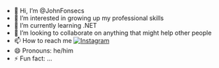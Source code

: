 - 👋 Hi, I’m @JohnFonsecs
- 👀 I’m interested in growing up my professional skills
- 🌱 I’m currently learning .NET
- 💞️ I’m looking to collaborate on anything that might help other people
- 📫 How to reach me [![Instagram](https://img.shields.io/badge/Instagram-E4405F?style=for-the-badge&logo=instagram&logoColor=white)](https://www.instagram.com/johnfonsecs/)
- 😄 Pronouns: he/him
- ⚡ Fun fact: ...

<!---
JohnFonsecs/JohnFonsecs is a ✨ special ✨ repository because its `README.md` (this file) appears on your GitHub profile.
You can click the Preview link to take a look at your changes.
--->
